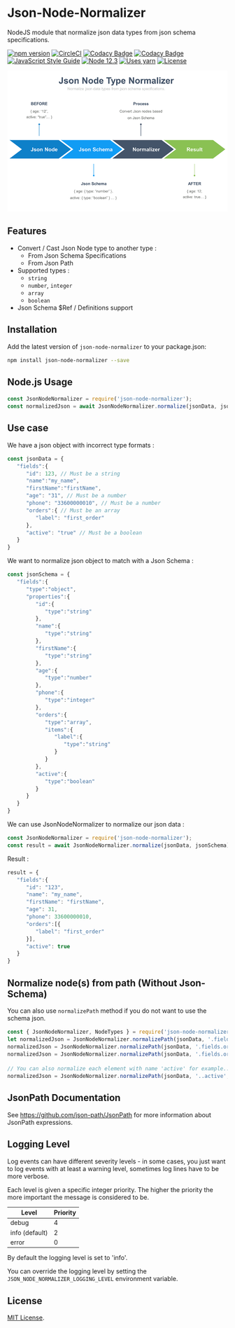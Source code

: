# Json-Node-Normalizer
NodeJS module that normalize json data types from json schema specifications.

[![npm version](https://img.shields.io/npm/v/json-node-normalizer.svg?style=flat-square)](https://www.npmjs.com/package/json-node-normalizer)
[![CircleCI](https://circleci.com/gh/benjamin-allion/json-node-normalizer/tree/master.svg?style=shield)](https://circleci.com/gh/benjamin-allion/json-node-normalizer/tree/master)
[![Codacy Badge](https://api.codacy.com/project/badge/Grade/607fffb36855477dbbb9c8fbdc65d246)](https://app.codacy.com/app/benjamin-allion/json-node-normalizer?utm_source=github.com&utm_medium=referral&utm_content=benjamin-allion/json-node-normalizer&utm_campaign=Badge_Grade_Dashboard)
[![Codacy Badge](https://api.codacy.com/project/badge/Coverage/9038356c6a6a4bae868867d1f7454ca8)](https://www.codacy.com/app/benjamin-allion/json-node-normalizer?utm_source=github.com&utm_medium=referral&utm_content=benjamin-allion/json-node-normalizer&utm_campaign=Badge_Coverage)
[![JavaScript Style Guide](https://img.shields.io/badge/code_style-standard-brightgreen.svg)](https://standardjs.com)
[![Node 12.3](https://img.shields.io/badge/node%20version-12.3-green.svg)](https://nodejs.org/en/download/)
[![Uses yarn](https://img.shields.io/badge/deps-yarn-blue.svg)]()
[![License](https://img.shields.io/github/license/bojand/json-schema-deref.svg?style=flat-square)](https://raw.githubusercontent.com/bojand/json-schema-deref/master/LICENSE)

![Json-Node-Normalizer Schema](docs/normalizer-schema.png)

## Features

* Convert / Cast Json Node type to another type :
    * From Json Schema Specifications
    * From Json Path
* Supported types :
    * `string`
    * `number`, `integer`
    * `array`
    * `boolean`
* Json Schema $Ref / Definitions support    

## Installation

Add the latest version of `json-node-normalizer` to your package.json:

```sh
npm install json-node-normalizer --save
```

## Node.js Usage

```javascript
const JsonNodeNormalizer = require('json-node-normalizer');
const normalizedJson = await JsonNodeNormalizer.normalize(jsonData, jsonSchema);
```

## Use case
    
We have a json object with incorrect type formats :

```javascript
const jsonData = {
   "fields":{
      "id": 123, // Must be a string
      "name":"my_name",
      "firstName":"firstName",
      "age": "31", // Must be a number
      "phone": "33600000010", // Must be a number
      "orders":{ // Must be an array
         "label": "first_order"
      },
      "active": "true" // Must be a boolean
   }
}
```

We want to normalize json object to match with a Json Schema :
```javascript
const jsonSchema = {
   "fields":{
      "type":"object",
      "properties":{
         "id":{
            "type":"string"
         },
         "name":{
            "type":"string"
         },
         "firstName":{
            "type":"string"
         },
         "age":{
            "type":"number"
         },
         "phone":{
            "type":"integer"
         },
         "orders":{
            "type":"array",
            "items":{
               "label":{
                  "type":"string"
               }
            }
         },
         "active":{
            "type":"boolean"
         }
      }
   }
}
```
We can use JsonNodeNormalizer to normalize our json data :

```javascript
const JsonNodeNormalizer = require('json-node-normalizer');
const result = await JsonNodeNormalizer.normalize(jsonData, jsonSchema);
```
Result :
```javascript
result = {
   "fields":{
      "id": "123",
      "name": "my_name",
      "firstName": "firstName",
      "age": 31,
      "phone": 33600000010,
      "orders":[{
         "label": "first_order"
      }],
      "active": true
   }
}
```

## Normalize node(s) from path (Without Json-Schema)

You can also use `normalizePath` method if you do not want to use the schema json.

```javascript
const { JsonNodeNormalizer, NodeTypes } = require('json-node-normalizer');
let normalizedJson = JsonNodeNormalizer.normalizePath(jsonData, '.fields.id', NodeTypes.NUMBER_TYPE);
normalizedJson = JsonNodeNormalizer.normalizePath(jsonData, '.fields.orders', NodeTypes.ARRAY_TYPE);
normalizedJson = JsonNodeNormalizer.normalizePath(jsonData, '.fields.orders[*].label', NodeTypes.STRING_TYPE);

// You can also normalize each element with name 'active' for example...
normalizedJson = JsonNodeNormalizer.normalizePath(jsonData, '..active', NodeTypes.BOOLEAN_TYPE);
```

## JsonPath Documentation

See https://github.com/json-path/JsonPath for more information about JsonPath expressions.

## Logging Level

Log events can have different severity levels - in some cases, you just want to log events with at least a warning level, sometimes log lines have to be more verbose.

Each level is given a specific integer priority. The higher the priority the more important the message is considered to be.

| Level 	| Priority 	|
|-------	|----------	|
| debug 	| 4        	|
| info (default) 	| 2        	|
| error 	| 0        	|

By default the logging level is set to 'info'.

You can override the logging level by setting the `JSON_NODE_NORMALIZER_LOGGING_LEVEL` environment variable.

## License

[MIT License](http://www.opensource.org/licenses/mit-license.php).
